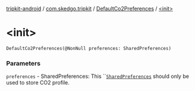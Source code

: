 [tripkit-android](../../index.md) / [com.skedgo.tripkit](../index.md) / [DefaultCo2Preferences](index.md) / [&lt;init&gt;](./-init-.md)

# &lt;init&gt;

`DefaultCo2Preferences(@NonNull preferences: SharedPreferences)`

### Parameters

`preferences` - SharedPreferences: This ``[`SharedPreferences`](#) should only be used to store CO2 profile.
